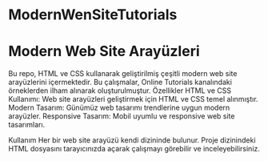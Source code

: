# ModernWenSiteTutorials
# Modern Web Site Arayüzleri
Bu repo, HTML ve CSS kullanarak geliştirilmiş çeşitli modern web site arayüzlerini içermektedir. Bu çalışmalar, Online Tutorials kanalındaki örneklerden ilham alınarak oluşturulmuştur.
Özellikler
HTML ve CSS Kullanımı: Web site arayüzleri geliştirmek için HTML ve CSS temel alınmıştır.
Modern Tasarım: Günümüz web tasarımı trendlerine uygun modern arayüzler.
Responsive Tasarım: Mobil uyumlu ve responsive web site tasarımları.

Kullanım
Her bir web site arayüzü kendi dizininde bulunur.
Proje dizinindeki HTML dosyasını tarayıcınızda açarak çalışmayı görebilir ve inceleyebilirsiniz.

